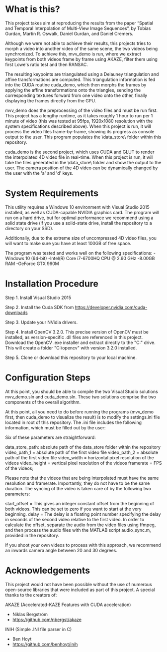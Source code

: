 # What is this?

This project takes aim at reproducing the results from the paper “Spatial and Temporal Interpolation of Multi-View Image Sequences”, by Tobias Gurdan, Martin R. Oswalk, Daniel Gurdan, and Daniel Cremers. 

Although we were not able to achieve their results, this projects tries to morph a video into another video of the same scene, the two videos being synchronized. To achieve this, mvv\_demo is run, where we extract keypoints from both videos frame by frame using AKAZE, filter them using first Lowe's ratio test and then RANSAC. 

The resulting keypoints are triangulated using a Delauney triangulation and affine transformations are computed.  This triangulation information is fed into the CUDA routine cuda\_demo, which then morphs the frames by applying the affine transformations onto the triangles, sending the corresponding textures forward from one video onto the other, finally displaying the frames directly from the GPU. 

mvv\_demo does the preprocessing of the video files and must be run first. This project has a lengthy runtime, as it takes roughly 1 hour to run per 1 minute of video (this was tested at 95fps, 1920x1080 resolution with the system specifications described above). When this project is run, it will process the video files frame-by-frame, showing its progress as console output to the user. This program populates the \data\_store\ folder within this repository.

cuda\_demo is the second project, which uses CUDA and GLUT to render the interpolated 4D video file in real-time. When this project is run, it will take the files generated in the \data\_store\ folder and show the output to the user. The camera position of the 4D video can be dynamically changed by the user with the 'a' and 'd' keys.

# System Requirements

This utility requires a Windows 10 environment with Visual Studio 2015 installed, as well as CUDA-capable NVIDIA graphics card. The program will run on a hard drive, but for optimal performance we recommend using a solid state drive (if you use a solid-state drive, install the repository to a directory on your SSD).

Additionally, due to the extreme size of uncompressed 4D video files, you will want to make sure you have at least 100GB of free space.

The program was tested and works well on the following specifications:
-Windows 10 (64-bit)
-Intel(R) Core i7-6700HQ CPU @ 2.60 GHz
-8.00GB RAM
-GeForce GTX 960M

# Installation Procedure

Step 1. Install Visual Studio 2015

Step 2. Install the Cuda SDK from https://developer.nvidia.com/cuda-downloads 

Step 3. Update your NVidia drivers.

Step 4. Install OpenCV 3.2.0.
This precise version of OpenCV must be installed, as version-specific .dll files are referenced in this project. Download the OpenCV .exe installer and extract directly to the "C:\" drive. This will create a folder "C:\opencv" with version 3.2.0 installed.

Step 5. Clone or download this repository to your local machine.

# Configuration Steps

At this point, you should be able to compile the two Visual Studio solutions mvv\_demo.sln and cuda\_demo.sln. These two solutions comprise the two components of the overall algorithm.

At this point, all you need to do before running the programs (mvv_demo first, then cuda\_demo to visualize the result) is to modify the settings.ini file located in root of this repository. The .ini file includes the following information, which must be filled out by the user:

Six of these parameters are straightforward:

data_store_path: absolute path of the data_store folder within the repository
video_path_1 = absolute path of the first video file
video_path_2 = absolute path of the first video file 
video_width = horizontal pixel resolution of the videos
video_height = vertical pixel resolution of the videos
framerate = FPS of the videos;

Please note that the videos that are being interpolated must have the same resolution and framerate. Importantly, they do not have to be the same duration. The syncing of the video is taken care of by the following two parameters:

start_offset = This gives an integer constant offset from the beginning of both videos. This can be set to zero if you want to start at the very beginning.
delay = The delay is a floating point number specifying the delay in seconds of the second video relative to the first video. In order to calculate the offset, separate the audio from the video files using ffmpeg, and then process the audio files with the MATLAB script audio_sync.m, provided in the repository.

If you shoot your own videos to process with this approach, we recommend an inwards camera angle between 20 and 30 degrees.

# Acknowledgements

This project would not have been possible without the use of numerous open-source libraries that were included as part of this project. A special thanks to the creators of:

AKAZE (Accelerated-KAZE Features with CUDA acceleration)
* Niklas Bergström
* https://github.com/nbergst/akaze


INIH (Simple .INI file parser in C)
* Ben Hoyt
* https://github.com/benhoyt/inih
